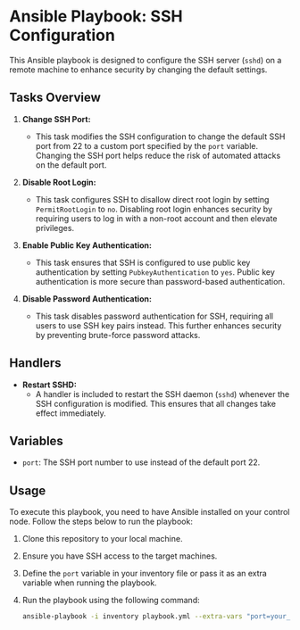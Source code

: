 # Ansible Playbook: SSH Configuration

This Ansible playbook is designed to configure the SSH server (`sshd`) on a remote machine to enhance security by changing the default settings.

## Tasks Overview

1. **Change SSH Port:**
   - This task modifies the SSH configuration to change the default SSH port from 22 to a custom port specified by the `port` variable. Changing the SSH port helps reduce the risk of automated attacks on the default port.

2. **Disable Root Login:**
   - This task configures SSH to disallow direct root login by setting `PermitRootLogin` to `no`. Disabling root login enhances security by requiring users to log in with a non-root account and then elevate privileges.

3. **Enable Public Key Authentication:**
   - This task ensures that SSH is configured to use public key authentication by setting `PubkeyAuthentication` to `yes`. Public key authentication is more secure than password-based authentication.

4. **Disable Password Authentication:**
   - This task disables password authentication for SSH, requiring all users to use SSH key pairs instead. This further enhances security by preventing brute-force password attacks.

## Handlers

- **Restart SSHD:**
  - A handler is included to restart the SSH daemon (`sshd`) whenever the SSH configuration is modified. This ensures that all changes take effect immediately.

## Variables

- `port`: The SSH port number to use instead of the default port 22.

## Usage

To execute this playbook, you need to have Ansible installed on your control node. Follow the steps below to run the playbook:

1. Clone this repository to your local machine.
2. Ensure you have SSH access to the target machines.
3. Define the `port` variable in your inventory file or pass it as an extra variable when running the playbook.
4. Run the playbook using the following command:

   ```bash
   ansible-playbook -i inventory playbook.yml --extra-vars "port=your_port"
